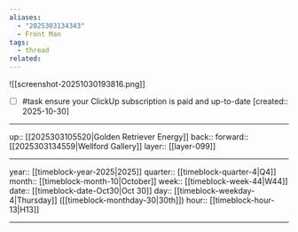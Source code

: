 ```yaml
---
aliases:
  - "2025303134343"
  - Front Man
tags:
  - thread
related:
---
```


![[screenshot-20251030193816.png]]

- [ ] #task ensure your ClickUp subscription is paid and up-to-date  [created:: 2025-10-30]

***

up:: [[2025303105520|Golden Retriever Energy]]
back:: 
forward:: [[2025303134559|Wellford Gallery]]
layer:: [[layer-099]]

***

year:: [[timeblock-year-2025|2025]]
quarter:: [[timeblock-quarter-4|Q4]]
month:: [[timeblock-month-10|October]]
week:: [[timeblock-week-44|W44]]
date:: [[timeblock-date-Oct30|Oct 30]]
day:: [[timeblock-weekday-4|Thursday]] ([[timeblock-monthday-30|30th]])
hour:: [[timeblock-hour-13|H13]]

***
